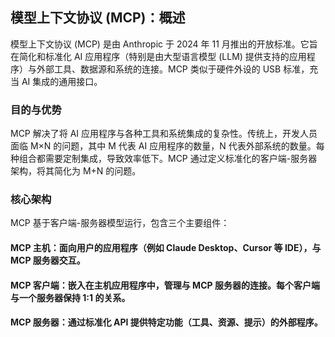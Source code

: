 ## 模型上下文协议 (MCP)：概述

模型上下文协议 (MCP) 是由 Anthropic 于 2024 年 11 月推出的开放标准。它旨在简化和标准化 AI 应用程序（特别是由大型语言模型 (LLM) 提供支持的应用程序）与外部工具、数据源和系统的连接。MCP 类似于硬件外设的 USB 标准，充当 AI 集成的通用接口。

### 目的与优势
MCP 解决了将 AI 应用程序与各种工具和系统集成的复杂性。传统上，开发人员面临 M×N 的问题，其中 M 代表 AI 应用程序的数量，N 代表外部系统的数量。每种组合都需要定制集成，导致效率低下。MCP 通过定义标准化的客户端-服务器架构，将其简化为 M+N 的问题。

### 核心架构
MCP 基于客户端-服务器模型运行，包含三个主要组件：

#### MCP 主机：面向用户的应用程序（例如 Claude Desktop、Cursor 等 IDE），与 MCP 服务器交互。

#### MCP 客户端：嵌入在主机应用程序中，管理与 MCP 服务器的连接。每个客户端与一个服务器保持 1:1 的关系。

#### MCP 服务器：通过标准化 API 提供特定功能（工具、资源、提示）的外部程序。
